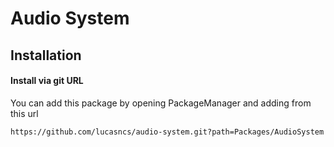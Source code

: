 # Audio System

## Installation

#### Install via git URL

You can add this package by opening PackageManager and adding from this url

```
https://github.com/lucasncs/audio-system.git?path=Packages/AudioSystem